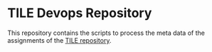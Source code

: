 # TILE Devops Repository

This repository contains the scripts to process the meta data of the assignments of the [TILE repository](https://github.com/TILE-repository/TILE-repository.github.io).
